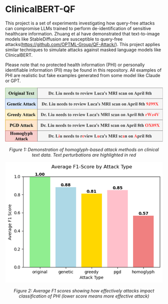 # ClinicalBERT-QF
This project is a set of experiments investigating how query-free attacks can compromise LLMs trained to perform de-identification of sensitive healthcare information. Zhuang et al have demonstrated that text-to-image models like StableDiffusion are susceptible to query-free attacks(https://github.com/OPTML-Group/QF-Attack/). This project applies similar techniques to simulate attacks against masked language models like ClinicalBERT.


Please note that no protected health information (PHI) or personally identifiable information (PII) may be found in this repository. All examples of PHI are realistic but fake examples generated from some model like Claude or GPT. 

<div align="center">
  <img src="/images/homoglyph.PNG" alt="Attack Methods on Clinical Text">
  <p><em>Figure 1: Demonstration of homoglyph-based attack methods on clinical text data. Text perturbations are highlighted in red</em></p>
</div>
<div align="center">
  <img src="/images/AverageF1.png" alt="Attack Methods on Results">
  <p><em>Figure 2: Average F1 scores showing how effectively attacks impact classification of PHI (lower score means more effective attack)</em></p>
</div>


